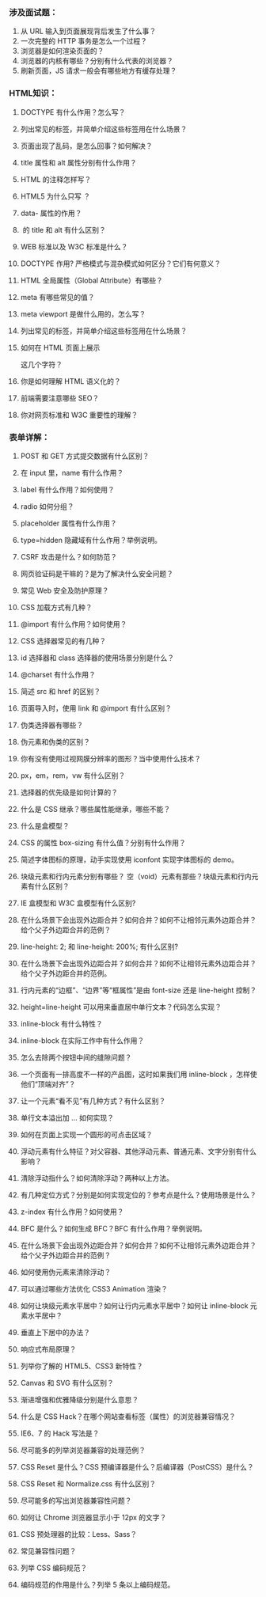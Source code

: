 ### 涉及面试题：
1. 从 URL 输入到页面展现背后发生了什么事？
2. 一次完整的 HTTP 事务是怎么一个过程？
3. 浏览器是如何渲染页面的？
4. 浏览器的内核有哪些？分别有什么代表的浏览器？
5. 刷新页面，JS 请求一般会有哪些地方有缓存处理？
### HTML知识：
1. DOCTYPE 有什么作用？怎么写？
2. 列出常见的标签，并简单介绍这些标签用在什么场景？
3. 页面出现了乱码，是怎么回事？如何解决？
4. title 属性和 alt 属性分别有什么作用？
5. HTML 的注释怎样写？
6. HTML5 为什么只写 <!DOCTYPE HTML> ？
7. data- 属性的作用？
8. <img> 的 title 和 alt 有什么区别？
9. WEB 标准以及 W3C 标准是什么？
10. DOCTYPE 作用? 严格模式与混杂模式如何区分？它们有何意义？
11. HTML 全局属性（Global Attribute）有哪些？

12. meta 有哪些常见的值？
13. meta viewport 是做什么用的，怎么写？
14. 列出常见的标签，并简单介绍这些标签用在什么场景？
15. 如何在 HTML 页面上展示 <div></div> 这几个字符？
16. 你是如何理解 HTML 语义化的？
17. 前端需要注意哪些 SEO？
18. 你对网页标准和 W3C 重要性的理解？
### 表单详解：
1. POST 和 GET 方式提交数据有什么区别？
2. 在 input 里，name 有什么作用？
3. label 有什么作用？如何使用？
4. radio 如何分组？
5. placeholder 属性有什么作用？
6. type=hidden 隐藏域有什么作用？举例说明。
7. CSRF 攻击是什么？如何防范？
8. 网页验证码是干嘛的？是为了解决什么安全问题？
9. 常见 Web 安全及防护原理？

1. CSS 加载方式有几种？
2. @import 有什么作用？如何使用？
3. CSS 选择器常见的有几种？
4. id 选择器和 class 选择器的使用场景分别是什么？
5. @charset 有什么作用？
6. 简述 src 和 href 的区别？
7. 页面导入时，使用 link 和 @import 有什么区别？

1. 伪类选择器有哪些？
2. 伪元素和伪类的区别？

1. 你有没有使用过视网膜分辨率的图形？当中使用什么技术？
2. px，em，rem，vw 有什么区别？

1. 选择器的优先级是如何计算的？
2. 什么是 CSS 继承？哪些属性能继承，哪些不能？

1. 什么是盒模型？
2. CSS 的属性 box-sizing 有什么值？分别有什么作用？

1. 简述字体图标的原理，动手实现使用 iconfont 实现字体图标的 demo。

1. 块级元素和行内元素分别有哪些？ 空（void）元素有那些？块级元素和行内元素有什么区别？
2. IE 盒模型和 W3C 盒模型有什么区别?
3. 在什么场景下会出现外边距合并？如何合并？如何不让相邻元素外边距合并？给个父子外边距合并的范例？

1. line-height: 2; 和 line-height: 200%; 有什么区别?
2. 在什么场景下会出现外边距合并？如何合并？如何不让相邻元素外边距合并？给个父子外边距合并的范例。
3. 行内元素的“边框”、“边界”等“框属性”是由 font-size 还是 line-height 控制？
4. height=line-height 可以用来垂直居中单行文本？代码怎么实现？
5. inline-block 有什么特性？
6. inline-block 在实际工作中有什么作用？
7. 怎么去除两个按钮中间的缝隙问题？
8. 一个页面有一排高度不一样的产品图，这时如果我们用 inline-block ，怎样使他们“顶端对齐”？

1. 让一个元素“看不见”有几种方式？有什么区别？
2. 单行文本溢出加 ... 如何实现？
3. 如何在页面上实现一个圆形的可点击区域？

1. 浮动元素有什么特征？对父容器、其他浮动元素、普通元素、文字分别有什么影响？
2. 清除浮动指什么？如何清除浮动？两种以上方法。

1. 有几种定位方式？分别是如何实现定位的？参考点是什么？使用场景是什么？
2. z-index 有什么作用？如何使用？
3. BFC 是什么？如何生成 BFC？BFC 有什么作用？举例说明。
4. 在什么场景下会出现外边距合并？如何合并？如何不让相邻元素外边距合并？给个父子外边距合并的范例？

1. 如何使用伪元素来清除浮动？
2. 可以通过哪些方法优化 CSS3 Animation 渲染？

1. 如何让块级元素水平居中？如何让行内元素水平居中？如何让 inline-block 元素水平居中？
2. 垂直上下居中的办法？

1. 响应式布局原理？

1. 列举你了解的 HTML5、CSS3 新特性？
2. Canvas 和 SVG 有什么区别？

1. 渐进增强和优雅降级分别是什么意思？
2. 什么是 CSS Hack？在哪个网站查看标签（属性）的浏览器兼容情况？
3. IE6、7 的 Hack 写法是？
4. 尽可能多的列举浏览器兼容的处理范例？
5. CSS Reset 是什么？CSS 预编译器是什么？后编译器（PostCSS）是什么？
6. CSS Reset 和 Normalize.css 有什么区别？
7. 尽可能多的写出浏览器兼容性问题？
8. 如何让 Chrome 浏览器显示小于 12px 的文字？
9. CSS 预处理器的比较：Less、Sass？
10. 常见兼容性问题？

1. 列举 CSS 编码规范？
2. 编码规范的作用是什么？列举 5 条以上编码规范。

